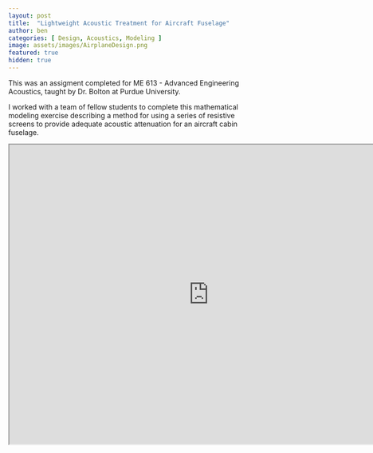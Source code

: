 ```yaml
---
layout: post
title:  "Lightweight Acoustic Treatment for Aircraft Fuselage"
author: ben
categories: [ Design, Acoustics, Modeling ]
image: assets/images/AirplaneDesign.png
featured: true
hidden: true
---
```


This was an assigment completed for ME 613 - Advanced Engineering Acoustics, taught by Dr. Bolton at Purdue University.

I worked with a team of fellow students to complete this mathematical modeling exercise describing a method for using a series of resistive screens to provide adequate acoustic attenuation for an aircraft cabin fuselage.


<iframe src="https://drive.google.com/file/d/1GcXLmHrp7ZqfF7GFRKvnnXymW4PJNTm7/preview" width="800" height="600" allow="autoplay"></iframe>
